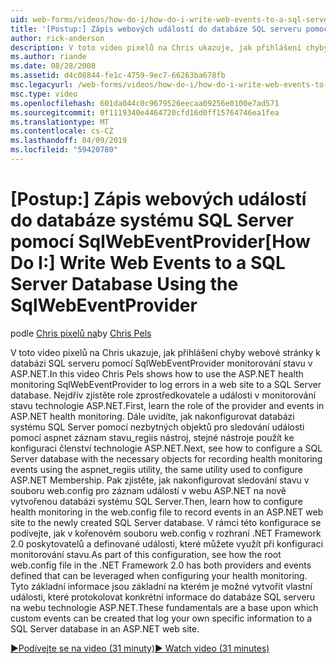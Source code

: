 ```yaml
---
uid: web-forms/videos/how-do-i/how-do-i-write-web-events-to-a-sql-server-database-using-the-sqlwebeventprovider
title: '[Postup:] Zápis webových událostí do databáze SQL serveru pomocí SqlWebEventProvider | Dokumentace Microsoftu'
author: rick-anderson
description: V toto video pixelů na Chris ukazuje, jak přihlášení chyby webové stránky k databázi SQL serveru pomocí SqlWebEventProvider monitorování stavu v ASP.NET. První, mazat...
ms.author: riande
ms.date: 08/28/2008
ms.assetid: d4c08844-fe1c-4759-9ec7-66263ba678fb
msc.legacyurl: /web-forms/videos/how-do-i/how-do-i-write-web-events-to-a-sql-server-database-using-the-sqlwebeventprovider
msc.type: video
ms.openlocfilehash: 601da044c0c9679526eecaa09256e0100e7ad571
ms.sourcegitcommit: 0f1119340e4464720cfd16d0ff15764746ea1fea
ms.translationtype: MT
ms.contentlocale: cs-CZ
ms.lasthandoff: 04/09/2019
ms.locfileid: "59420780"
---
```

# <a name="how-do-i-write-web-events-to-a-sql-server-database-using-the-sqlwebeventprovider"></a><span data-ttu-id="73e87-104">[Postup:] Zápis webových událostí do databáze systému SQL Server pomocí SqlWebEventProvider</span><span class="sxs-lookup"><span data-stu-id="73e87-104">[How Do I:] Write Web Events to a SQL Server Database Using the SqlWebEventProvider</span></span>

<span data-ttu-id="73e87-105">podle [Chris pixelů na](https://twitter.com/chrispels)</span><span class="sxs-lookup"><span data-stu-id="73e87-105">by [Chris Pels](https://twitter.com/chrispels)</span></span>

<span data-ttu-id="73e87-106">V toto video pixelů na Chris ukazuje, jak přihlášení chyby webové stránky k databázi SQL serveru pomocí SqlWebEventProvider monitorování stavu v ASP.NET.</span><span class="sxs-lookup"><span data-stu-id="73e87-106">In this video Chris Pels shows how to use the ASP.NET health monitoring SqlWebEventProvider to log errors in a web site to a SQL Server database.</span></span> <span data-ttu-id="73e87-107">Nejdřív zjistěte role zprostředkovatele a události v monitorování stavu technologie ASP.NET.</span><span class="sxs-lookup"><span data-stu-id="73e87-107">First, learn the role of the provider and events in ASP.NET health monitoring.</span></span> <span data-ttu-id="73e87-108">Dále uvidíte, jak nakonfigurovat databázi systému SQL Server pomocí nezbytných objektů pro sledování události pomocí aspnet záznam stavu\_regiis nástroj, stejné nástroje použít ke konfiguraci členství technologie ASP.NET.</span><span class="sxs-lookup"><span data-stu-id="73e87-108">Next, see how to configure a SQL Server database with the necessary objects for recording health monitoring events using the aspnet\_regiis utility, the same utility used to configure ASP.NET Membership.</span></span> <span data-ttu-id="73e87-109">Pak zjistěte, jak nakonfigurovat sledování stavu v souboru web.config pro záznam událostí v webu ASP.NET na nově vytvořenou databázi systému SQL Server.</span><span class="sxs-lookup"><span data-stu-id="73e87-109">Then, learn how to configure health monitoring in the web.config file to record events in an ASP.NET web site to the newly created SQL Server database.</span></span> <span data-ttu-id="73e87-110">V rámci této konfigurace se podívejte, jak v kořenovém souboru web.config v rozhraní .NET Framework 2.0 poskytovatelů a definované události, které můžete využít při konfiguraci monitorování stavu.</span><span class="sxs-lookup"><span data-stu-id="73e87-110">As part of this configuration, see how the root web.config file in the .NET Framework 2.0 has both providers and events defined that can be leveraged when configuring your health monitoring.</span></span> <span data-ttu-id="73e87-111">Tyto základní informace jsou základní na kterém je možné vytvořit vlastní události, které protokolovat konkrétní informace do databáze SQL serveru na webu technologie ASP.NET.</span><span class="sxs-lookup"><span data-stu-id="73e87-111">These fundamentals are a base upon which custom events can be created that log your own specific information to a SQL Server database in an ASP.NET web site.</span></span>

[<span data-ttu-id="73e87-112">&#9654;Podívejte se na video (31 minuty)</span><span class="sxs-lookup"><span data-stu-id="73e87-112">&#9654; Watch video (31 minutes)</span></span>](https://channel9.msdn.com/Blogs/ASP-NET-Site-Videos/how-do-i-write-web-events-to-a-sql-server-database-using-the-sqlwebeventprovider)
